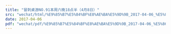```yaml
---
title: "冒刺桌游NO.91本周六晚18点半（4月8日）"
src: "wechat/html/%E9%85%B7%E5%84%BF%E8%AE%BA%E5%9D%9B_2017-04-06_%E5%86%92%E5%88%BA%E6%A1%8C%E6%B8%B8NO.91%E6%9C%AC%E5%91%A8%E5%85%AD%E6%99%9A18%E7%82%B9%E5%8D%8A%EF%BC%884%E6%9C%888%E6%97%A5%EF%BC%89.html"
date: 2017-04-06
pdf: "wechat/pdf/%E9%85%B7%E5%84%BF%E8%AE%BA%E5%9D%9B_2017-04-06_%E5%86%92%E5%88%BA%E6%A1%8C%E6%B8%B8NO.91%E6%9C%AC%E5%91%A8%E5%85%AD%E6%99%9A18%E7%82%B9%E5%8D%8A%EF%BC%884%E6%9C%888%E6%97%A5%EF%BC%89.pdf"
---
```

